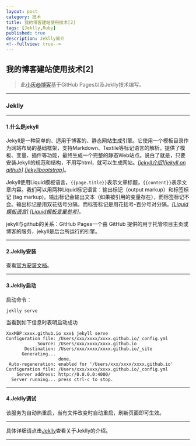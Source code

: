 ```yaml
---
layout: post
category: 技术
title: 我的博客建站使用技术[2]
tags: [Jeklly,Ruby]
published: true
description: Jeklly简介
<!--fullview: true-->
---
```



## 我的博客建站使用技术[2]

> 此[小灰@博客](http://xiaohui.me)基于GitHub Pages以及Jeklly技术编写。

---

### Jeklly

---

#### 1.什么是jekyll

Jekyll是一种简单的、适用于博客的、静态网站生成引擎。它使用一个模板目录作为网站布局的基础框架，支持Markdown、Textile等标记语言的解析，提供了模板、变量、插件等功能，最终生成一个完整的静态Web站点。说白了就是，只要安装Jekyll的规范和结构，不用写html，就可以生成网站。[*[jekyll介绍]*](http://jekyllbootstrap.com/lessons/jekyll-introduction.html)[*[jekyll on github]*](https://github.com/mojombo/jekyll)   [*[jekyllbootstrap]*](http://jekyllbootstrap.com/)。

Jekyll使用Liquid模板语言，`{{page.title}}`表示文章标题，`{{content}}`表示文章内容。我们可以用两种Liquid标记语言：输出标记（output markup）和标签标记 (tag markup)。输出标记会输出文本（如果被引用的变量存在），而标签标记不会。输出标记是用双花括号分隔，而标签标记是用花括号-百分号对分隔。[*[Liquid模板语言]*](https://github.com/shopify/liquid/wiki/liquid-for-designers) [*[Liquid模板变量参考]*](https://github.com/mojombo/jekyll/wiki/Template-Data)。

jekyll与github的关系：GitHub Pages一个由 GitHub 提供的用于托管项目主页或博客的服务，jekyll是后台所运行的引擎。

---

#### 2.Jeklly安装

查看[官方安装文档](http://jekyllrb.com/docs/installation/)。

---

#### 3.Jeklly启动

启动命令：

	jeklly serve
	
当看到如下信息时表明启动成功


	XxxMBP:xxxx.github.io xxx$ jekyll serve
	Configuration file: /Users/xxx/xxxx/xxxx.github.io/_config.yml
                Source: /Users/xxx/xxxx/xxxx.github.io
           Destination: /Users/xxx/xxxx/xxxx.github.io/_site
          Generating... 
                        done.
 	 Auto-regeneration: enabled for '/Users/xxx/xxxx/xxxx.github.io'
	Configuration file: /Users/xxx/xxxx/xxxx.github.io/_config.yml
    	Server address: http://0.0.0.0:4000/
 	  Server running... press ctrl-c to stop.
 	  
---
 	  
#### 4.Jeklly调试

该服务为自动热重启，当有文件改变时自动重启，刷新页面即可生效。

---

具体详细请点击[Jeklly](http://jekyllrb.com)查看关于Jeklly的介绍。

---